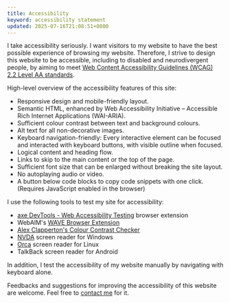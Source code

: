```yaml
---
title: Accessibility
keyword: accessibility statement
updated: 2025-07-16T21:08:51+0800
---
```


I take accessibility seriously. I want visitors to my website to have the best possible experience of browsing my website. Therefore, I strive to design this website to be accessible, including to disabled and neurodivergent people, by aiming to meet [Web Content Accessibility Guidelines (WCAG) 2.2 Level AA standards](https://www.w3.org/WAI/standards-guidelines/wcag/).

High-level overview of the accessibility features of this site:

* Responsive design and mobile-friendly layout.
* Semantic HTML, enhanced by Web Accessibility Initiative – Accessible Rich Internet Applications (WAI-ARIA).
* Sufficient colour contrast between text and background colours.
* Alt text for all non-decorative images.
* Keyboard navigation-friendly: Every interactive element can be focused and interacted with keyboard buttons, with visible outline when focused.
* Logical content and heading flow.
* Links to skip to the main content or the top of the page.
* Sufficient font size that can be enlarged without breaking the site layout.
* No autoplaying audio or video.
* A button below code blocks to copy code snippets with one click. (Requires JavaScript enabled in the browser)

I use the following tools to test my site for accessibility:

* [axe DevTools - Web Accessibility Testing](https://www.deque.com/axe/browser-extensions/) browser extension
* WebAIM's [WAVE Browser Extension](https://wave.webaim.org/extension/)
* [Alex Clapperton's Colour Contrast Checker](https://colourcontrast.cc/)
* [NVDA](https://www.nvaccess.org/about-nvda/) screen reader for Windows
* [Orca](https://orca.gnome.org/) screen reader for Linux
* TalkBack screen reader for Android

In addition, I test the accessibility of my website manually by navigating with keyboard alone.

Feedbacks and suggestions for improving the accessibility of this website are welcome. Feel free to [contact me](/contact) for it.
